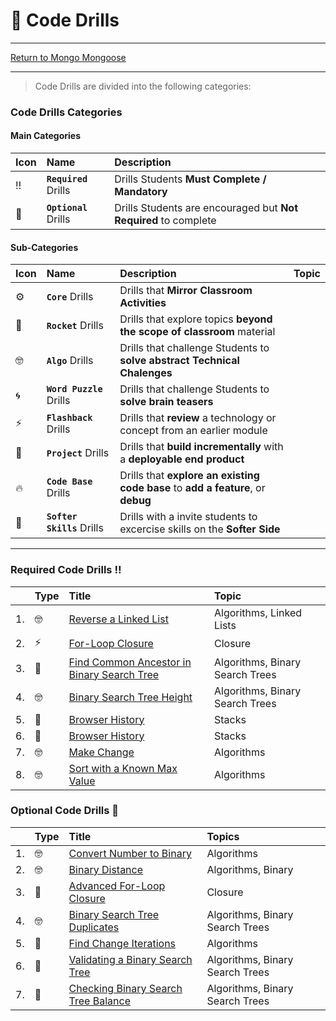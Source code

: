 # :dart: Code Drills

<hr> 

[Return to Mongo Mongoose](../../../README.md#mongo-mongoose)

<hr>

> Code Drills are divided into the following categories: 

### Code Drills Categories

#### **Main Categories**

| Icon | Name | Description |
|:--|:--|:--|
| :bangbang:  | **`Required`** Drills  | Drills Students **Must Complete / Mandatory** |
| :diamond_shape_with_a_dot_inside:  | **`Optional`** Drills  | Drills Students are encouraged but **Not Required** to complete |

#### **Sub-Categories**

| Icon | Name | Description | Topic |
|:--|:--|:--|:--|
| :gear:  | **`Core`** Drills  | Drills that **Mirror Classroom Activities**|
| :rocket:  | **`Rocket`** Drills  | Drills that explore topics **beyond the scope of classroom** material  |
| :nerd_face: | **`Algo`** Drills  | Drills that challenge Students to **solve abstract Technical Chalenges** |
| :cyclone: | **`Word Puzzle`** Drills  | Drills that challenge Students to **solve brain teasers**  |
|  :zap: | **`Flashback`** Drills  | Drills that **review** a technology or concept from an earlier module  |
| :triangular_flag_on_post: | **`Project`** Drills  | Drills that **build incrementally** with a **deployable end product** |
| :fire:  | **`Code Base`** Drills  | Drills that **explore an existing code base** to **add a feature**, or **debug** |
| :radio_button: | **`Softer Skills`** Drills  | Drills with a invite students to excercise skills on the **Softer Side** |

<hr> 

### Required Code Drills :bangbang:
|&nbsp;| Type | Title | Topic |
|:-- | :-- | :--|:--|
| 1. | :nerd_face: | [Reverse a Linked List](./00-required-code-drills/01-algo-reverse-linked-list) | Algorithms, Linked Lists |
| 2. | :zap: | [For-Loop Closure](./00-required-code-drills/02-flash-for-loop-closure) | Closure |
| 3. | :rocket: | [Find Common Ancestor in Binary Search Tree](./00-required-code-drills/03-rock-bst-common-ancestor) | Algorithms, Binary Search Trees |
| 4. | :nerd_face: | [Binary Search Tree Height](./00-required-code-drills/04-algo-bst-height) | Algorithms, Binary Search Trees |
| 5. | :triangular_flag_on_post: | [Browser History](./00-required-code-drills/05-proj-browser-history) | Stacks |
| 6. | :triangular_flag_on_post: | [Browser History](./00-required-code-drills/06-proj-browser-history-2) | Stacks |
| 7. | :nerd_face: | [Make Change](./00-required-code-drills/07-algo-make-change) | Algorithms |
| 8. | :nerd_face: | [Sort with a Known Max Value](./00-required-code-drills/08-algo-sorting-with-max-value) | Algorithms |

### Optional Code Drills :diamond_shape_with_a_dot_inside:
|&nbsp;| Type | Title | Topics |
|:-- | :-- | :--| :--|
| 1. | :nerd_face: | [Convert Number to Binary](./01-optional-code-drills/01-algo-convert-to-binary) | Algorithms |
| 2. | :nerd_face: | [Binary Distance](./01-optional-code-drills/02-algo-binary-distance) | Algorithms, Binary |
| 3. | :rocket: | [Advanced For-Loop Closure](./01-optional-code-drills/03-rock-for-loop-closure-2) | Closure |
| 4. | :nerd_face: | [Binary Search Tree Duplicates](./01-optional-code-drills/04-algo-bst-duplicates) | Algorithms, Binary Search Trees
| 5. | :rocket: | [Find Change Iterations](./01-optional-code-drills/05-rock-change-count) | Algorithms |
| 6. | :rocket: | [Validating a Binary Search Tree](./01-optional-code-drills/06-rock-bst-validation) | Algorithms, Binary Search Trees |
| 7. | :rocket: | [Checking Binary Search Tree Balance](./01-optional-code-drills/07-rock-bst-check-balance) | Algorithms, Binary Search Trees |

